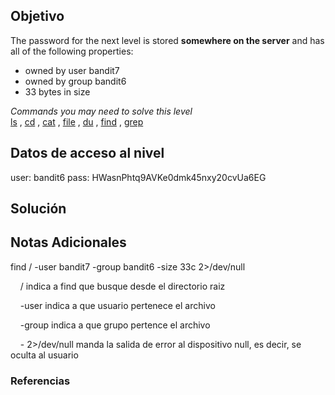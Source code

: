 ## Objetivo 
The password for the next level is stored **somewhere on the server** and has all of the following properties:

- owned by user bandit7
- owned by group bandit6
- 33 bytes in size


*Commands you may need to solve this level* 
[ls](https://manpages.ubuntu.com/manpages/noble/man1/ls.1.html) , [cd](https://manpages.ubuntu.com/manpages/noble/man1/cd.1posix.html) , [cat](https://manpages.ubuntu.com/manpages/noble/man1/cat.1.html) , [file](https://manpages.ubuntu.com/manpages/noble/man1/file.1.html) , [du](https://manpages.ubuntu.com/manpages/noble/man1/du.1.html) , [find](https://manpages.ubuntu.com/manpages/noble/man1/find.1.html) , [grep](https://manpages.ubuntu.com/manpages/noble/man1/grep.1.html)


## Datos de acceso al nivel 

user: bandit6
pass: HWasnPhtq9AVKe0dmk45nxy20cvUa6EG

## Solución  

## Notas Adicionales 
find / -user bandit7 -group bandit6 -size 33c 2>/dev/null

    / indica a find que busque desde el directorio raiz

    -user indica a que usuario pertenece el archivo

    -group indica a que grupo pertence el archivo

    - 2>/dev/null manda la salida de error al dispositivo null, es decir, se oculta al usuario

### Referencias

